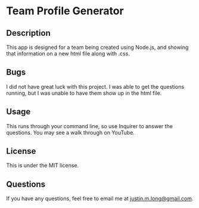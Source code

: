 # Team Profile Generator

## Description
This app is designed for a team being created using Node.js, and showing that information on a new html file along with .css.

## Bugs
I did not have great luck with this project.  I was able to get the questions running, but I was unable to have them show up in the html file.

## Usage
This runs through your command line, so use Inquirer to answer the questions.  You may see a walk through on YouTube.

## License
This is under the MIT license.

## Questions
If you have any questions, feel free to email me at justin.m.long@gmail.com.

